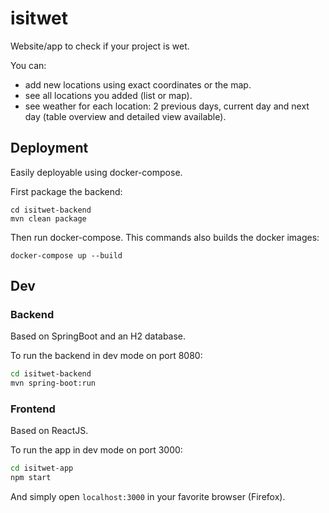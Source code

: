 # isitwet

Website/app to check if your project is wet.

You can:
- add new locations using exact coordinates or the map.
- see all locations you added (list or map).
- see weather for each location: 2 previous days, current day and next day
  (table overview and detailed view available).

## Deployment

Easily deployable using docker-compose.

First package the backend:

```
cd isitwet-backend
mvn clean package
```

Then run docker-compose. This commands also builds the docker images:

```
docker-compose up --build
```

## Dev

### Backend

Based on SpringBoot and an H2 database.

To run the backend in dev mode on port 8080:

```bash
cd isitwet-backend
mvn spring-boot:run
```

### Frontend

Based on ReactJS.

To run the app in dev mode on port 3000:

```bash
cd isitwet-app
npm start
```

And simply open `localhost:3000` in your favorite browser (Firefox).
